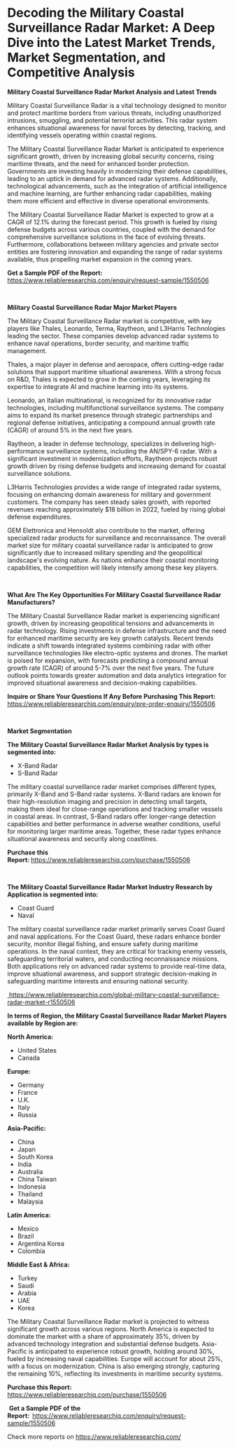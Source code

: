 <p><h1>Decoding the Military Coastal Surveillance Radar Market: A Deep Dive into the Latest Market Trends, Market Segmentation, and Competitive Analysis</h1></p><p><strong>Military Coastal Surveillance Radar Market Analysis and Latest Trends</strong></p>
<p><p>Military Coastal Surveillance Radar is a vital technology designed to monitor and protect maritime borders from various threats, including unauthorized intrusions, smuggling, and potential terrorist activities. This radar system enhances situational awareness for naval forces by detecting, tracking, and identifying vessels operating within coastal regions.</p><p>The Military Coastal Surveillance Radar Market is anticipated to experience significant growth, driven by increasing global security concerns, rising maritime threats, and the need for enhanced border protection. Governments are investing heavily in modernizing their defense capabilities, leading to an uptick in demand for advanced radar systems. Additionally, technological advancements, such as the integration of artificial intelligence and machine learning, are further enhancing radar capabilities, making them more efficient and effective in diverse operational environments.</p><p>The Military Coastal Surveillance Radar Market is expected to grow at a CAGR of 12.1% during the forecast period. This growth is fueled by rising defense budgets across various countries, coupled with the demand for comprehensive surveillance solutions in the face of evolving threats. Furthermore, collaborations between military agencies and private sector entities are fostering innovation and expanding the range of radar systems available, thus propelling market expansion in the coming years.</p></p>
<p><strong>Get a Sample PDF of the Report:&nbsp;</strong> <a href="https://www.reliableresearchiq.com/enquiry/request-sample/1550506?utm_campaign=2449&utm_medium=2&utm_source=Github&utm_content=ia&utm_term=11042025&utm_id=military-coastal-surveillance-radar">https://www.reliableresearchiq.com/enquiry/request-sample/1550506</a></p>
<p>&nbsp;</p>
<p><strong>Military Coastal Surveillance Radar Major Market Players</strong></p>
<p><p>The Military Coastal Surveillance Radar market is competitive, with key players like Thales, Leonardo, Terma, Raytheon, and L3Harris Technologies leading the sector. These companies develop advanced radar systems to enhance naval operations, border security, and maritime traffic management.</p><p>Thales, a major player in defense and aerospace, offers cutting-edge radar solutions that support maritime situational awareness. With a strong focus on R&D, Thales is expected to grow in the coming years, leveraging its expertise to integrate AI and machine learning into its systems.</p><p>Leonardo, an Italian multinational, is recognized for its innovative radar technologies, including multifunctional surveillance systems. The company aims to expand its market presence through strategic partnerships and regional defense initiatives, anticipating a compound annual growth rate (CAGR) of around 5% in the next five years.</p><p>Raytheon, a leader in defense technology, specializes in delivering high-performance surveillance systems, including the AN/SPY-6 radar. With a significant investment in modernization efforts, Raytheon projects robust growth driven by rising defense budgets and increasing demand for coastal surveillance solutions.</p><p>L3Harris Technologies provides a wide range of integrated radar systems, focusing on enhancing domain awareness for military and government customers. The company has seen steady sales growth, with reported revenues reaching approximately $18 billion in 2022, fueled by rising global defense expenditures.</p><p>GEM Elettronica and Hensoldt also contribute to the market, offering specialized radar products for surveillance and reconnaissance. The overall market size for military coastal surveillance radar is anticipated to grow significantly due to increased military spending and the geopolitical landscape's evolving nature. As nations enhance their coastal monitoring capabilities, the competition will likely intensify among these key players.</p></p>
<p>&nbsp;</p>
<p><strong>What Are The Key Opportunities For Military Coastal Surveillance Radar Manufacturers?</strong></p>
<p><p>The Military Coastal Surveillance Radar market is experiencing significant growth, driven by increasing geopolitical tensions and advancements in radar technology. Rising investments in defense infrastructure and the need for enhanced maritime security are key growth catalysts. Recent trends indicate a shift towards integrated systems combining radar with other surveillance technologies like electro-optic systems and drones. The market is poised for expansion, with forecasts predicting a compound annual growth rate (CAGR) of around 5-7% over the next five years. The future outlook points towards greater automation and data analytics integration for improved situational awareness and decision-making capabilities.</p></p>
<p><strong>Inquire or Share Your Questions If Any Before Purchasing This Report:</strong> <a href="https://www.reliableresearchiq.com/enquiry/pre-order-enquiry/1550506?utm_campaign=2449&utm_medium=2&utm_source=Github&utm_content=ia&utm_term=11042025&utm_id=military-coastal-surveillance-radar">https://www.reliableresearchiq.com/enquiry/pre-order-enquiry/1550506</a></p>
<p>&nbsp;</p>
<p><strong>Market Segmentation</strong></p>
<p><strong>The Military Coastal Surveillance Radar Market Analysis by types is segmented into:</strong></p>
<p><ul><li>X-Band Radar</li><li>S-Band Radar</li></ul></p>
<p><p>The military coastal surveillance radar market comprises different types, primarily X-Band and S-Band radar systems. X-Band radars are known for their high-resolution imaging and precision in detecting small targets, making them ideal for close-range operations and tracking smaller vessels in coastal areas. In contrast, S-Band radars offer longer-range detection capabilities and better performance in adverse weather conditions, useful for monitoring larger maritime areas. Together, these radar types enhance situational awareness and security along coastlines.</p></p>
<p><strong>Purchase this Report:&nbsp;</strong><a href="https://www.reliableresearchiq.com/purchase/1550506?utm_campaign=2449&utm_medium=2&utm_source=Github&utm_content=ia&utm_term=11042025&utm_id=military-coastal-surveillance-radar">https://www.reliableresearchiq.com/purchase/1550506</a></p>
<p>&nbsp;</p>
<p><strong>The Military Coastal Surveillance Radar Market Industry Research by Application is segmented into:</strong></p>
<p><ul><li>Coast Guard</li><li>Naval</li></ul></p>
<p><p>The military coastal surveillance radar market primarily serves Coast Guard and naval applications. For the Coast Guard, these radars enhance border security, monitor illegal fishing, and ensure safety during maritime operations. In the naval context, they are critical for tracking enemy vessels, safeguarding territorial waters, and conducting reconnaissance missions. Both applications rely on advanced radar systems to provide real-time data, improve situational awareness, and support strategic decision-making in safeguarding maritime interests and ensuring national security.</p></p>
<p><a href="https://www.reliableresearchiq.com/global-military-coastal-surveillance-radar-market-r1550506?utm_campaign=2449&utm_medium=2&utm_source=Github&utm_content=ia&utm_term=11042025&utm_id=military-coastal-surveillance-radar">&nbsp;https://www.reliableresearchiq.com/global-military-coastal-surveillance-radar-market-r1550506</a></p>
<p><strong>In terms of Region, the Military Coastal Surveillance Radar Market Players available by Region are:</strong></p>
<p>
    <p> <strong> North America: </strong>
        <ul>
            <li>United States</li>
            <li>Canada</li>
        </ul>
        </p> 
    <p> <strong> Europe: </strong>
        <ul>
            <li>Germany</li>
            <li>France</li>
            <li>U.K.</li>
            <li>Italy</li>
            <li>Russia</li>
        </ul>
        </p> 
    <p> <strong> Asia-Pacific: </strong>
        <ul>
            <li>China</li>
            <li>Japan</li>
            <li>South Korea</li>
            <li>India</li>
            <li>Australia</li>
            <li>China Taiwan</li>
            <li>Indonesia</li>
            <li>Thailand</li>
            <li>Malaysia</li>
        </ul>
        </p> 
    <p> <strong> Latin America: </strong>
        <ul>
            <li>Mexico</li>
            <li>Brazil</li>
            <li>Argentina Korea</li>
            <li>Colombia</li>
        </ul>
        </p> 
    <p> <strong> Middle East & Africa: </strong>
        <ul>
            <li>Turkey</li>
            <li>Saudi</li>
            <li>Arabia</li>
            <li>UAE</li>
            <li>Korea</li>
        </ul>
    </p>
    </p>
<p><p>The Military Coastal Surveillance Radar market is projected to witness significant growth across various regions. North America is expected to dominate the market with a share of approximately 35%, driven by advanced technology integration and substantial defense budgets. Asia-Pacific is anticipated to experience robust growth, holding around 30%, fueled by increasing naval capabilities. Europe will account for about 25%, with a focus on modernization. China is also emerging strongly, capturing the remaining 10%, reflecting its investments in maritime security systems.</p></p>
<p><strong>Purchase this Report: </strong><a href="https://www.reliableresearchiq.com/purchase/1550506?utm_campaign=2449&utm_medium=2&utm_source=Github&utm_content=ia&utm_term=11042025&utm_id=military-coastal-surveillance-radar">https://www.reliableresearchiq.com/purchase/1550506</a></p>
<p>&nbsp;<strong>Get a Sample PDF of the Report:&nbsp;&nbsp;</strong><a href="https://www.reliableresearchiq.com/enquiry/request-sample/1550506?utm_campaign=2449&utm_medium=2&utm_source=Github&utm_content=ia&utm_term=11042025&utm_id=military-coastal-surveillance-radar">https://www.reliableresearchiq.com/enquiry/request-sample/1550506</a></p>
<p><strong></strong></p>
<p>Check more reports on <a href="https://www.reliableresearchiq.com/?utm_campaign=2449&utm_medium=2&utm_source=Github&utm_content=ia&utm_term=11042025&utm_id=military-coastal-surveillance-radar">https://www.reliableresearchiq.com/</a></p>